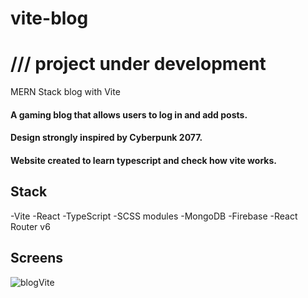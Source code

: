# vite-blog
 
# /// project under development

 MERN Stack blog with Vite 

#### A gaming blog that allows users to log in and add posts.
#### Design strongly inspired by Cyberpunk 2077.
#### Website created to learn typescript and check how vite works.

## Stack 
-Vite 
-React
-TypeScript
-SCSS modules
-MongoDB
-Firebase
-React Router v6


## Screens 

![blogVite](https://user-images.githubusercontent.com/51820616/187796329-d2bd407b-f5d5-403d-8ef8-776c54d0c57c.png)

